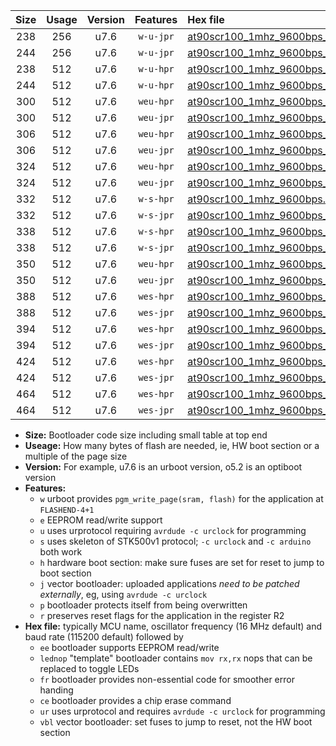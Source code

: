 |Size|Usage|Version|Features|Hex file|
|:-:|:-:|:-:|:-:|:--|
|238|256|u7.6|`w-u-jpr`|[at90scr100_1mhz_9600bps_ur_vbl.hex](https://raw.githubusercontent.com/stefanrueger/urboot/main/at90scr100_1mhz_9600bps_ur_vbl.hex)|
|244|256|u7.6|`w-u-jpr`|[at90scr100_1mhz_9600bps_lednop_ur_vbl.hex](https://raw.githubusercontent.com/stefanrueger/urboot/main/at90scr100_1mhz_9600bps_lednop_ur_vbl.hex)|
|238|512|u7.6|`w-u-hpr`|[at90scr100_1mhz_9600bps_ur.hex](https://raw.githubusercontent.com/stefanrueger/urboot/main/at90scr100_1mhz_9600bps_ur.hex)|
|244|512|u7.6|`w-u-hpr`|[at90scr100_1mhz_9600bps_lednop_ur.hex](https://raw.githubusercontent.com/stefanrueger/urboot/main/at90scr100_1mhz_9600bps_lednop_ur.hex)|
|300|512|u7.6|`weu-hpr`|[at90scr100_1mhz_9600bps_ee_ur.hex](https://raw.githubusercontent.com/stefanrueger/urboot/main/at90scr100_1mhz_9600bps_ee_ur.hex)|
|300|512|u7.6|`weu-jpr`|[at90scr100_1mhz_9600bps_ee_ur_vbl.hex](https://raw.githubusercontent.com/stefanrueger/urboot/main/at90scr100_1mhz_9600bps_ee_ur_vbl.hex)|
|306|512|u7.6|`weu-hpr`|[at90scr100_1mhz_9600bps_ee_lednop_ur.hex](https://raw.githubusercontent.com/stefanrueger/urboot/main/at90scr100_1mhz_9600bps_ee_lednop_ur.hex)|
|306|512|u7.6|`weu-jpr`|[at90scr100_1mhz_9600bps_ee_lednop_ur_vbl.hex](https://raw.githubusercontent.com/stefanrueger/urboot/main/at90scr100_1mhz_9600bps_ee_lednop_ur_vbl.hex)|
|324|512|u7.6|`weu-hpr`|[at90scr100_1mhz_9600bps_ee_lednop_fr_ur.hex](https://raw.githubusercontent.com/stefanrueger/urboot/main/at90scr100_1mhz_9600bps_ee_lednop_fr_ur.hex)|
|324|512|u7.6|`weu-jpr`|[at90scr100_1mhz_9600bps_ee_lednop_fr_ur_vbl.hex](https://raw.githubusercontent.com/stefanrueger/urboot/main/at90scr100_1mhz_9600bps_ee_lednop_fr_ur_vbl.hex)|
|332|512|u7.6|`w-s-hpr`|[at90scr100_1mhz_9600bps.hex](https://raw.githubusercontent.com/stefanrueger/urboot/main/at90scr100_1mhz_9600bps.hex)|
|332|512|u7.6|`w-s-jpr`|[at90scr100_1mhz_9600bps_vbl.hex](https://raw.githubusercontent.com/stefanrueger/urboot/main/at90scr100_1mhz_9600bps_vbl.hex)|
|338|512|u7.6|`w-s-hpr`|[at90scr100_1mhz_9600bps_lednop.hex](https://raw.githubusercontent.com/stefanrueger/urboot/main/at90scr100_1mhz_9600bps_lednop.hex)|
|338|512|u7.6|`w-s-jpr`|[at90scr100_1mhz_9600bps_lednop_vbl.hex](https://raw.githubusercontent.com/stefanrueger/urboot/main/at90scr100_1mhz_9600bps_lednop_vbl.hex)|
|350|512|u7.6|`weu-hpr`|[at90scr100_1mhz_9600bps_ee_lednop_fr_ce_ur.hex](https://raw.githubusercontent.com/stefanrueger/urboot/main/at90scr100_1mhz_9600bps_ee_lednop_fr_ce_ur.hex)|
|350|512|u7.6|`weu-jpr`|[at90scr100_1mhz_9600bps_ee_lednop_fr_ce_ur_vbl.hex](https://raw.githubusercontent.com/stefanrueger/urboot/main/at90scr100_1mhz_9600bps_ee_lednop_fr_ce_ur_vbl.hex)|
|388|512|u7.6|`wes-hpr`|[at90scr100_1mhz_9600bps_ee.hex](https://raw.githubusercontent.com/stefanrueger/urboot/main/at90scr100_1mhz_9600bps_ee.hex)|
|388|512|u7.6|`wes-jpr`|[at90scr100_1mhz_9600bps_ee_vbl.hex](https://raw.githubusercontent.com/stefanrueger/urboot/main/at90scr100_1mhz_9600bps_ee_vbl.hex)|
|394|512|u7.6|`wes-hpr`|[at90scr100_1mhz_9600bps_ee_lednop.hex](https://raw.githubusercontent.com/stefanrueger/urboot/main/at90scr100_1mhz_9600bps_ee_lednop.hex)|
|394|512|u7.6|`wes-jpr`|[at90scr100_1mhz_9600bps_ee_lednop_vbl.hex](https://raw.githubusercontent.com/stefanrueger/urboot/main/at90scr100_1mhz_9600bps_ee_lednop_vbl.hex)|
|424|512|u7.6|`wes-hpr`|[at90scr100_1mhz_9600bps_ee_lednop_fr.hex](https://raw.githubusercontent.com/stefanrueger/urboot/main/at90scr100_1mhz_9600bps_ee_lednop_fr.hex)|
|424|512|u7.6|`wes-jpr`|[at90scr100_1mhz_9600bps_ee_lednop_fr_vbl.hex](https://raw.githubusercontent.com/stefanrueger/urboot/main/at90scr100_1mhz_9600bps_ee_lednop_fr_vbl.hex)|
|464|512|u7.6|`wes-hpr`|[at90scr100_1mhz_9600bps_ee_lednop_fr_ce.hex](https://raw.githubusercontent.com/stefanrueger/urboot/main/at90scr100_1mhz_9600bps_ee_lednop_fr_ce.hex)|
|464|512|u7.6|`wes-jpr`|[at90scr100_1mhz_9600bps_ee_lednop_fr_ce_vbl.hex](https://raw.githubusercontent.com/stefanrueger/urboot/main/at90scr100_1mhz_9600bps_ee_lednop_fr_ce_vbl.hex)|

- **Size:** Bootloader code size including small table at top end
- **Useage:** How many bytes of flash are needed, ie, HW boot section or a multiple of the page size
- **Version:** For example, u7.6 is an urboot version, o5.2 is an optiboot version
- **Features:**
  + `w` urboot provides `pgm_write_page(sram, flash)` for the application at `FLASHEND-4+1`
  + `e` EEPROM read/write support
  + `u` uses urprotocol requiring `avrdude -c urclock` for programming
  + `s` uses skeleton of STK500v1 protocol; `-c urclock` and `-c arduino` both work
  + `h` hardware boot section: make sure fuses are set for reset to jump to boot section
  + `j` vector bootloader: uploaded applications *need to be patched externally*, eg, using `avrdude -c urclock`
  + `p` bootloader protects itself from being overwritten
  + `r` preserves reset flags for the application in the register R2
- **Hex file:** typically MCU name, oscillator frequency (16 MHz default) and baud rate (115200 default) followed by
  + `ee` bootloader supports EEPROM read/write
  + `lednop` "template" bootloader contains `mov rx,rx` nops that can be replaced to toggle LEDs
  + `fr` bootloader provides non-essential code for smoother error handing
  + `ce` bootloader provides a chip erase command
  + `ur` uses urprotocol and requires `avrdude -c urclock` for programming
  + `vbl` vector bootloader: set fuses to jump to reset, not the HW boot section
